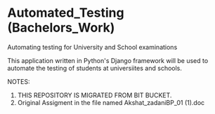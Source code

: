 # Automated_Testing (Bachelors_Work)
Automating testing for University and School examinations

This application written in Python's Django framework will be 
used to automate the testing of students at universiites and 
schools.

NOTES: 
1. THIS REPOSITORY IS MIGRATED FROM BIT BUCKET.
2. Original Assigment in the file named Akshat_zadaniBP_01 (1).doc
